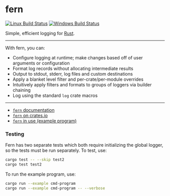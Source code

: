 fern
====
[![Linux Build Status][travis-image]][travis-builds]
[![Windows Build Status][appveyor-image]][appveyor-builds]

Simple, efficient logging for [Rust].

---

With fern, you can:

- Configure logging at runtime; make changes based off of user arguments or configuration
- Format log records without allocating intermediate results
- Output to stdout, stderr, log files and custom destinations
- Apply a blanket level filter and per-crate/per-module overrides
- Intuitively apply filters and formats to groups of loggers via builder chaining
- Log using the standard `log` crate macros

---

- [`fern` documentation](https://dabo.guru/rust/fern/)
- [`fern` on crates.io](crates.io/crates/fern/)
- [`fern` in use (example program)](https://github.com/daboross/fern/tree/master/examples/cmd-program.rs)

### Testing

Fern has two separate tests which both require initializing the global logger, so the tests must be run separately. To test, use:

```sh
cargo test -- --skip test2
cargo test test2
```

To run the example program, use:

```sh
cargo run --example cmd-program
cargo run --example cmd-program -- --verbose
```

[Rust]: https://www.rust-lang.org/
[travis-image]: https://travis-ci.org/daboross/fern.svg?branch=master
[travis-builds]: https://travis-ci.org/daboross/fern
[appveyor-image]: https://ci.appveyor.com/api/projects/status/github/daboross/fern?branch=master&svg=true
[appveyor-builds]: https://ci.appveyor.com/project/daboross/fern
